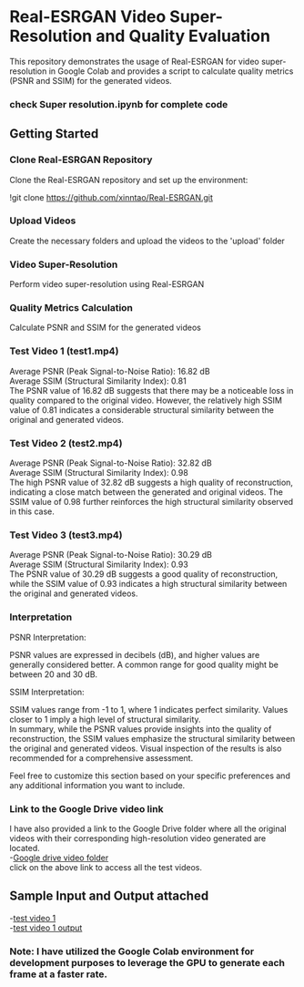# Real-ESRGAN Video Super-Resolution and Quality Evaluation

This repository demonstrates the usage of Real-ESRGAN for video super-resolution in Google Colab and provides a script to calculate quality metrics (PSNR and SSIM) for the generated videos.  

### check Super resolution.ipynb for complete code

## Getting Started
### Clone Real-ESRGAN Repository
Clone the Real-ESRGAN repository and set up the environment:

!git clone https://github.com/xinntao/Real-ESRGAN.git


### Upload Videos
Create the necessary folders and upload the videos to the 'upload' folder

### Video Super-Resolution
Perform video super-resolution using Real-ESRGAN

### Quality Metrics Calculation
Calculate PSNR and SSIM for the generated videos

### Test Video 1 (test1.mp4)
Average PSNR (Peak Signal-to-Noise Ratio): 16.82 dB  
Average SSIM (Structural Similarity Index): 0.81  
The PSNR value of 16.82 dB suggests that there may be a noticeable loss in quality compared to the original video. However, the relatively high SSIM value of 0.81 indicates a considerable structural similarity between the original and generated videos.

### Test Video 2 (test2.mp4)
Average PSNR (Peak Signal-to-Noise Ratio): 32.82 dB  
Average SSIM (Structural Similarity Index): 0.98  
The high PSNR value of 32.82 dB suggests a high quality of reconstruction, indicating a close match between the generated and original videos. The SSIM value of 0.98 further reinforces the high structural similarity observed in this case.

### Test Video 3 (test3.mp4)
Average PSNR (Peak Signal-to-Noise Ratio): 30.29 dB  
Average SSIM (Structural Similarity Index): 0.93  
The PSNR value of 30.29 dB suggests a good quality of reconstruction, while the SSIM value of 0.93 indicates a high structural similarity between the original and generated videos.

### Interpretation
PSNR Interpretation:  

PSNR values are expressed in decibels (dB), and higher values are generally considered better. A common range for good quality might be between 20 and 30 dB.  

SSIM Interpretation:  

SSIM values range from -1 to 1, where 1 indicates perfect similarity. Values closer to 1 imply a high level of structural similarity.  
In summary, while the PSNR values provide insights into the quality of reconstruction, the SSIM values emphasize the structural similarity between the original and generated videos. Visual inspection of the results is also recommended for a comprehensive assessment.  

Feel free to customize this section based on your specific preferences and any additional information you want to include.

### Link to the Google Drive video link  
I have also provided a link to the Google Drive folder where all the original videos with their corresponding high-resolution video generated are located.  
-[Google drive video folder](https://drive.google.com/drive/folders/1AN_zPEvt1mUROVhLNyIsGbetRNiU6J_n?usp=sharing)  
click on the above link to access all the test videos.  

## Sample Input and Output attached
-[test video 1](https://drive.google.com/file/d/1NVU1U9Fzo9VHDRVa_bxeL6EpRxbNPMEU/view?usp=sharing)  
-[test video 1 output](https://drive.google.com/file/d/1jECWDRetBmAy87_Ge0HyBakuQC3vHP7q/view?usp=sharing)  

### Note: I have utilized the Google Colab environment for development purposes to leverage the GPU to generate each frame at a faster rate.
